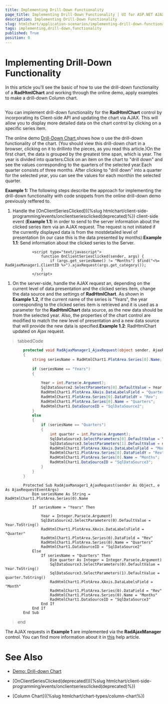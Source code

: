 ```yaml
---
title: Implementing Drill-Down Functionality
page_title: Implementing Drill-Down Functionality | UI for ASP.NET AJAX Documentation
description: Implementing Drill-Down Functionality
slug: htmlchart/application-scenarios/implementing-drill-down-functionality
tags: implementing,drill-down,functionality
published: True
position: 0
---
```


# Implementing Drill-Down Functionality



In this article you’ll see the basic of how to use the drill-down functionality of a __RadHtmlChart__ and working through the online demo, apply examples to make a drill-down Column chart.

## 

You can implement drill-down functionality for the __RadHtmlChart__ control by incorporating its Client-side API and updating the chart via AJAX.	This will allow you to display more detailed data on the chart control by clicking on a specific series item.

The online demo	[Drill-Down Chart](http://demos.telerik.com/aspnet-ajax/htmlchart/examples/drilldownchart/defaultcs.aspx),shows how o use the drill-down functionality of the chart. (You should view this drill-down chart in a browser, clicking on it to drillinto the pieces, as you read this article.)On the first chart, the data is grouped by the greatest time span, which is year. The year is divided into quarters.Click on an item on the chart to "drill down" and see the values corresponding to the quarters of the selected year.Each quarter consists of three months. After clicking to "drill down" into a quarter for the selected year, you can see the values for each monthin the selected quarter.

__Example 1:__ The following steps describe the approach for implementing the drill-down functionality with code snippets from the online	drill-down demo previously reffered to.

1. Handle the [OnClientSeriesClicked]({%slug htmlchart/client-side-programming/events/onclientseriesclicked(deprecated)%}) client-side event (__Example 1.1__) in order	to send to the server information about the clicked series item via an AJAX request. The request is not initiated if the currently displayed data is from the mostdetailed level of presentation (in our case this is the data presented by months):__Example 1.1__: Send information about the clicked series to the Server.

````ASPNET
	        <script type="text/javascript">
	        	function OnClientSeriesClicked(sender, args) {
	        		if (args.get_seriesName() != "Months") $find("<%= RadAjaxManager1.ClientID %>").ajaxRequest(args.get_category());
	        	}
	        </script>
````



1. On the server-side, handle the AJAX request an, depending on the current level of data presentation and the clicked series item, change	the data source and the settings of __RadHtmlChart__. As shown in __Example 1.2__, if the	current name of the series is "Years", the year	corresponding to the clicked series item is retrieved and it is used as a parameter for the __RadHtmlChart__ data source, as the new data	should be from the selected year. Also, the properties of the chart control are modified to match the new level of presentation and	a new data source that will provide the new data is specified.__Example 1.2__: RadHtmlChart updated on Ajax request.

>tabbedCode

````C#
		protected void RadAjaxManager1_AjaxRequest(object sender, AjaxRequestEventArgs e)
		{
			string seriesName = RadHtmlChart1.PlotArea.Series[0].Name;
	
			if (seriesName == "Years")
			{
	
				Year = int.Parse(e.Argument);
				SqlDataSource2.SelectParameters[0].DefaultValue = Year.ToString();
				RadHtmlChart1.PlotArea.XAxis.DataLabelsField = "Quarter";
				RadHtmlChart1.PlotArea.Series[0].DataFieldY = "Rev";
				RadHtmlChart1.PlotArea.Series[0].Name = "Quarters";
				RadHtmlChart1.DataSourceID = "SqlDataSource2";
			}
			else
			{
				if (seriesName == "Quarters")
				{
					int quarter = int.Parse(e.Argument);
					SqlDataSource3.SelectParameters[0].DefaultValue = Year.ToString();
					SqlDataSource3.SelectParameters[1].DefaultValue = quarter.ToString();
					RadHtmlChart1.PlotArea.XAxis.DataLabelsField = "Month";
					RadHtmlChart1.PlotArea.Series[0].DataFieldY = "Rev";
					RadHtmlChart1.PlotArea.Series[0].Name = "Months";
					RadHtmlChart1.DataSourceID = "SqlDataSource3";
				}
			}
		}
````



````VB.NET
		Protected Sub RadAjaxManager1_AjaxRequest(sender As Object, e As AjaxRequestEventArgs)
			Dim seriesName As String = RadHtmlChart1.PlotArea.Series(0).Name
	
			If seriesName = "Years" Then
	
				Year = Integer.Parse(e.Argument)
				SqlDataSource2.SelectParameters(0).DefaultValue = Year.ToString()
				RadHtmlChart1.PlotArea.XAxis.DataLabelsField = "Quarter"
				RadHtmlChart1.PlotArea.Series(0).DataField = "Rev"
				RadHtmlChart1.PlotArea.Series(0).Name = "Quarters"
				RadHtmlChart1.DataSourceID = "SqlDataSource2"
			Else
				If seriesName = "Quarters" Then
					Dim quarter As Integer = Integer.Parse(e.Argument)
					SqlDataSource3.SelectParameters(0).DefaultValue = Year.ToString()
					SqlDataSource3.SelectParameters(1).DefaultValue = quarter.ToString()
					RadHtmlChart1.PlotArea.XAxis.DataLabelsField = "Month"
					RadHtmlChart1.PlotArea.Series(0).DataField = "Rev"
					RadHtmlChart1.PlotArea.Series(0).Name = "Months"
					RadHtmlChart1.DataSourceID = "SqlDataSource3"
				End If
			End If
		End Sub
````


>end

The AJAX requests in __Example 1__ are implemented via the __RadAjaxManager__ control. You can find more information about	it in [this](34C4A4F8-2422-41BD-80A2-1EB5034ADCBD) help article.

# See Also

 * [Demo: Drill-down Chart](http://demos.telerik.com/aspnet-ajax/htmlchart/examples/drilldownchart/defaultcs.aspx)

 * [OnClientSeriesClicked(deprecated)]({%slug htmlchart/client-side-programming/events/onclientseriesclicked(deprecated)%})

 * [Column Chart]({%slug htmlchart/chart-types/column-chart%})
